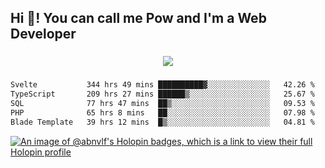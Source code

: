 <h2 align="left">Hi 👋! You can call me Pow and I'm a Web Developer</h2>

###

<div align="center">
  <img src="https://profile-counter.glitch.me/abnvlf/count.svg?"  />
</div>

###

<!--START_SECTION:waka-->

```txt
Svelte           344 hrs 49 mins ██████████▓░░░░░░░░░░░░░░   42.26 %
TypeScript       209 hrs 27 mins ██████▒░░░░░░░░░░░░░░░░░░   25.67 %
SQL              77 hrs 47 mins  ██▒░░░░░░░░░░░░░░░░░░░░░░   09.53 %
PHP              65 hrs 8 mins   ██░░░░░░░░░░░░░░░░░░░░░░░   07.98 %
Blade Template   39 hrs 12 mins  █▒░░░░░░░░░░░░░░░░░░░░░░░   04.81 %
```

<!--END_SECTION:waka-->
<!-- <img src="https://raw.githubusercontent.com/abnvlf/abnvlf/output/snake.svg" alt="Snake animation" /> -->

<!-- <a href="https://open.spotify.com/user/31py3qwahsl76foqwc5f55butple">
  <img src="https://spotify-recently-played-readme.vercel.app/api?user=31py3qwahsl76foqwc5f55butple&count=5&unique=false" alt="Spotify recently played"  />
</a> -->

[![An image of @abnvlf's Holopin badges, which is a link to view their full Holopin profile](https://holopin.me/abnvlf)](https://holopin.io/@abnvlf)

###
